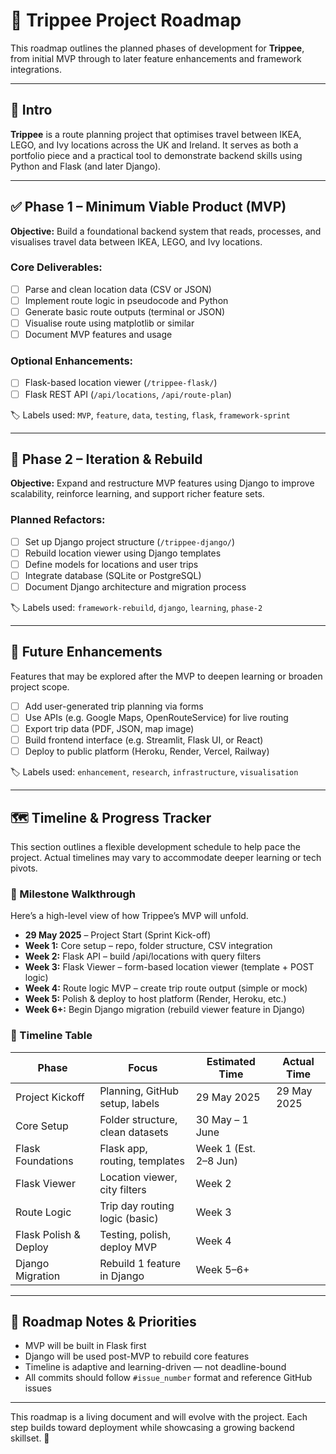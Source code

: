 # 🚀 Trippee Project Roadmap

This roadmap outlines the planned phases of development for **Trippee**, from initial MVP through to later feature enhancements and framework integrations.

---

## 🧭 Intro

**Trippee** is a route planning project that optimises travel between IKEA, LEGO, and Ivy locations across the UK and Ireland. It serves as both a portfolio piece and a practical tool to demonstrate backend skills using Python and Flask (and later Django).

---

## ✅ Phase 1 – Minimum Viable Product (MVP)

**Objective:** Build a foundational backend system that reads, processes, and visualises travel data between IKEA, LEGO, and Ivy locations.

### Core Deliverables:
- [ ] Parse and clean location data (CSV or JSON)
- [ ] Implement route logic in pseudocode and Python
- [ ] Generate basic route outputs (terminal or JSON)
- [ ] Visualise route using matplotlib or similar
- [ ] Document MVP features and usage

### Optional Enhancements:
- [ ] Flask-based location viewer (`/trippee-flask/`)
- [ ] Flask REST API (`/api/locations`, `/api/route-plan`)

🏷️ Labels used: `MVP`, `feature`, `data`, `testing`, `flask`, `framework-sprint`

---

## 🚧 Phase 2 – Iteration & Rebuild

**Objective:** Expand and restructure MVP features using Django to improve scalability, reinforce learning, and support richer feature sets.

### Planned Refactors:
- [ ] Set up Django project structure (`/trippee-django/`)
- [ ] Rebuild location viewer using Django templates
- [ ] Define models for locations and user trips
- [ ] Integrate database (SQLite or PostgreSQL)
- [ ] Document Django architecture and migration process

🏷️ Labels used: `framework-rebuild`, `django`, `learning`, `phase-2`

---

## 🔮 Future Enhancements

Features that may be explored after the MVP to deepen learning or broaden project scope.

- [ ] Add user-generated trip planning via forms
- [ ] Use APIs (e.g. Google Maps, OpenRouteService) for live routing
- [ ] Export trip data (PDF, JSON, map image)
- [ ] Build frontend interface (e.g. Streamlit, Flask UI, or React)
- [ ] Deploy to public platform (Heroku, Render, Vercel, Railway)

🏷️ Labels used: `enhancement`, `research`, `infrastructure`, `visualisation`

---

## 🗺️ Timeline & Progress Tracker

This section outlines a flexible development schedule to help pace the project. Actual timelines may vary to accommodate deeper learning or tech pivots.

### 🔹 Milestone Walkthrough

Here’s a high-level view of how Trippee’s MVP will unfold.

- **29 May 2025** – Project Start (Sprint Kick-off)
- **Week 1:** Core setup – repo, folder structure, CSV integration
- **Week 2:** Flask API – build /api/locations with query filters
- **Week 3:** Flask Viewer – form-based location viewer (template + POST logic)
- **Week 4:** Route logic MVP – create trip route output (simple or mock)
- **Week 5:** Polish & deploy to host platform (Render, Heroku, etc.)
- **Week 6+:** Begin Django migration (rebuild viewer feature in Django)

### 🔹 Timeline Table

| Phase               | Focus                             | Estimated Time       | Actual Time         |
|---------------------|------------------------------------|----------------------|----------------------|
| Project Kickoff     | Planning, GitHub setup, labels     | 29 May 2025          | 29 May 2025          |
| Core Setup          | Folder structure, clean datasets   | 30 May – 1 June      |                      |
| Flask Foundations   | Flask app, routing, templates      | Week 1 (Est. 2–8 Jun) |                      |
| Flask Viewer        | Location viewer, city filters      | Week 2               |                      |
| Route Logic         | Trip day routing logic (basic)     | Week 3               |                      |
| Flask Polish & Deploy | Testing, polish, deploy MVP     | Week 4               |                      |
| Django Migration    | Rebuild 1 feature in Django        | Week 5–6+            |                      |

---

## 🧩 Roadmap Notes & Priorities

- MVP will be built in Flask first
- Django will be used post-MVP to rebuild core features
- Timeline is adaptive and learning-driven — not deadline-bound
- All commits should follow `#issue_number` format and reference GitHub issues

---

This roadmap is a living document and will evolve with the project. Each step builds toward deployment while showcasing a growing backend skillset. 💪
